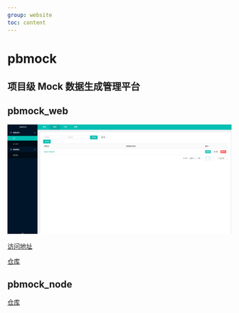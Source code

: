 ```yaml
---
group: website
toc: content
---
```


# pbmock

## 项目级 Mock 数据生成管理平台

## pbmock_web

![pbmock_web](./images/pb_mock.png)

[访问地址](http://www.torrentjiang.store/pbmock/)

[仓库](https://github.com/torrentjiang/pbmock)

## pbmock_node

[仓库](https://github.com/torrentjiang/pbmock_node)

<!--
    快速拉取pb文件，解析内容，生成接口（减少90%的读pb拼接数据的工作）
    mock的接口存在版本概念
    集中管理维护，方便后续页面的维护者了解前人的接口约定（减少30%的交接工作）
-->
